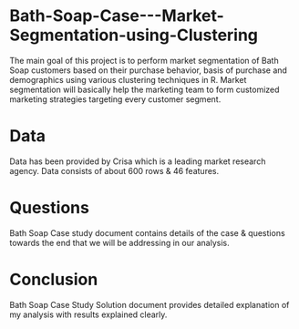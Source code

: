 # Bath-Soap-Case---Market-Segmentation-using-Clustering
The main goal of this project is to perform market segmentation of Bath Soap customers based on their purchase behavior, basis of purchase and demographics using various clustering techniques in R. Market segmentation will basically help the marketing team to form customized marketing strategies targeting every customer segment.

# Data
Data has been provided by Crisa which is a leading market research agency. Data consists of about 600 rows & 46 features.

# Questions
Bath Soap Case study document contains details of the case & questions towards the end that we will be addressing in our analysis.

# Conclusion
Bath Soap Case Study Solution document provides detailed explanation of my analysis with results explained clearly.
